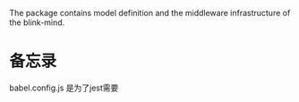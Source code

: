 The package contains  model definition and the middleware infrastructure of the blink-mind.
# 备忘录
babel.config.js 是为了jest需要
